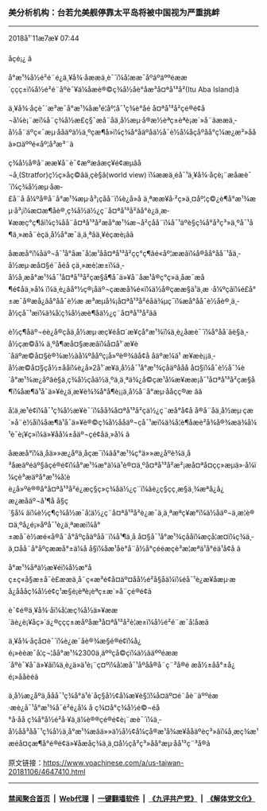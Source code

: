 ### 美分析机构：台若允美舰停靠太平岛将被中国视为严重挑衅
------------------------

<div class="published">
 <span class="date" title="ä¸­å½æ¶é´">
  <time datetime="2018-11-07T07:44:40+08:00">
   2018å¹´11æ7æ¥ 07:44
  </time>
 </span>
</div>
<br/>
<div class="wsw">
 <span class="dateline">
  åçé¡¿ â
 </span>
 <p>
  å°æ¹¾å½é²é¨é¿ä¸¥å¾·åææä¸è¯´ï¼å¦ææ¯åºäºäººéææ´ççç±ï¼å½é²é¨åºè¯¥ä¼åæè®©ç¾å½åè°åæ³å¤ªå¹³å²(Itu Aba Island)ã
 </p>
 <p>
  ä¸¥å¾·åçè¯´æ³æ¯å°æ¹¾åæ¹é¦åº¦å¯¹ç¾è°åé å¤ªå¹³å²çé®é¢å¬å¼è¡¨æï¼å¨ç¾å½æ­£ç§¯æå¨åä¸­å½æµ·å®æ½èªç±èªè¡æ´»å¨ãææä¸­å½å¨äºç«¯æµ·ååäºä½ä¸ºçæ¶å»ï¼ç¾å°åäºåä½å¯è½å¼åçåºåå°ç¼æ¿æ²»ååä»¤äººé«åº¦å³æ³¨ã
 </p>
 <p>
  ç¾å½å®å¨ææ¥å¨è¯¢æºæâæç¥é¢æµâå¬å¸(Stratfor)ç½ç»åç©âä¸çè§â(world view) ï¼ææä¸éå¯¹ä¸¥å¾·åçè¡¨æåæè¯´ï¼ç¾å½æµ·åæ­£å¨å å¼ºå®å¨å°æ¹¾æµ·å³¡çå­å¨ï¼è¿å»å ä¸ªææ¥å·²ç»ä¸¤åº¦ç©¿è¶å°æ¹¾æµ·å³¡ï¼æ­¤æ¶åè®¸ç¾å½ä½¿ç¨å¤ªå¹³å²âå°è¿ä¸æ­¥ææç°ç¶âï¼ç¾åå¨å¤ªå¹³å²æå°æ¹¾æ¬å²çå­å¨ï¼å¯¹äºè§ç¾å°å³ç³»ä¸ºå¯¹å¶ä¸»æå¨èçä¸­å½å°æ¯ä¸ä¸ªâä¸¥éçæè¡âã
 </p>
 <p>
  åææå°ï¼åäº¬å¯¹å°åæ¯å¦æ¹åå¤ªå¹³å²çç°ç¶âé«åº¦ææâï¼å®åå°åå¯¹åä¸­å½æµ·æå¤§é¨åéå çä¸»æè¦æ±ï¼ä¸­å½å¸æå°æ¹¾å¯¹å¤ªå¹³å²çæ§å¶å¯ä»¥å¨åæ¹å®ç°ç»ä¸åæ¯æå¶é¢åä¸»å¼ ï¼ä¸è¿âå°½ç®¡åäº¬çææå¾é«ï¼ä½å®çææ§ä¹ä¸æ ·å¼ºçâï¼é£å°±æ¯å®æå¿âå°åå¯è½æ æ³æµå¾¡å¤ªå¹³å²é­åä¾µç¯ï¼æå°åå¯è½åè®¸ä¸­å½çå¯¹æï¼ä¾å¦ç¾å½æè¶åä½¿ç¨å¤ªå¹³å²ãâ
 </p>
 <p>
  è½ç¶åäº¬éè¿å®çåä¸­å½æµ·æç¥éå¤´æ¥çå°æ¹¾ï¼ä¸è¿åæè¯´ï¼å°åå´âè§ä¸­å½çæ©å¼ ä¸ºå¶æå¤§ææâï¼å¤å¹´æ¥è´åäºæ©å¤§è®¾æ½ãå¼ºååºç¡å»ºè®¾ãå¢å åäºæ¼ä¹ æ¥æè¡¡ä¸­å½æ©å¤§çå½±ååï¼è¿å»2å¹´æ¥ä¸­å½å¯¹å°æ¹¾çåäºååå å¤§ï¼å¯è½å¯¼è´å°æ¹¾æ¿åºâè§ä¸ç¾å½çåä½ä¸ºä¸ä¸ªä¾¿å©çæ¹å¼æ¥ææ¡å¯¹å¤ªå¹³å²çæ§å¶ï¼åæ¶ä¹å¯ä»¥è¿ä¸æ­¥è¾¾å°å¶è¡¡ä¸­å½å¨å°æµ·ååçç®æ âã
 </p>
 <p>
  å¦ä¸æ¹é¢ï¼å¯¹ç¾å½æ¥è¯´ï¼åå¾å¤ªå¹³å²çä½¿ç¨æå°å¢å å®å¨åä¸­å½æµ·çæ´»å¨è½åï¼åæ¶ä¹å¯ä»¥è®©ç¾å½ååäº¬çå¯¹æï¼ä¾å¦è¶åæè²å¾å®¾æä¾å¼¹è¯è¡¥ç»ï¼ä»¥åå¼±åäº¬çé¢åä¸»å¼ ã
 </p>
 <p>
  åææå°ï¼ä¸åä»»æ¿åºä¸åçæ¯ï¼âå°æ¹¾ç°ä»»æ¿åºè¾ä¸å³åæäºéäº§âçé®é¢ï¼å°æ¹¾æ°ä¼ä¹è®¤ä¸ºå¤ªå¹³å²æ²¡æå¤ªå¤çç»æµä»·å¼ï¼çè³æäºå°æ¹¾å­¦èè¿å»ºè®®å°å¤ªå¹³å²é¿æç§ç»ç¾åä½¿ç¨ï¼âè¿ç§çç¸æ§ä¸¾æªå¿å¿æ¿æåäº¬å¹¶å å§ç´§å¼ âï¼è½ç¶ç¾å½æ¯å¦ä½¿ç¨å¤ªå¹³å²è¿æ¯ä¸ä¸ªæªç¥æ°ï¼ä½åäº¬ä¸æ¦è®¤ä¸ºå¿é¡»åºå¯¹è¿ä¸ªææï¼å°±æå¯è½æé«å®å¨å°åºçåäºå­å¨ï¼å¹¶ä¸å å¤§å¯¹å°æ¹¾çååï¼æçå¦æ­¤ï¼ç¾ä¸­ä¸¤åå¨å°åºçææå°±ä¼å å§ï¼åæ¹åè°å¨å½å°çé­éæçè³æ¦æªä¹å°éä¹å¢å ã
 </p>
 <p>
  å°æ¹¾åªä½æ¥éï¼å½æ°åç±ç«å§æ±å¯è£ææä¸å¨ç«æ³é¢å¤äº¤åå½é²å§åä¼ï¼éå¯¹è¿æ¥åæµ·æå¿åååç¾å½é¢ç¹æ§è¡èªè¡èªç±æ´»å¨çé®é¢ã
 </p>
 <p>
  è¯¢é®ä¸¥å¾·åï¼å¦æç¾å½ä»¥ææ´ãè¿è¡¥åç»´ä¿®ç­çç±æåºåæ³å¤ªå¹³å²è¦æ±ï¼å½é²é¨æ¯å¦åæã
 </p>
 <p>
  ä¸¥å¾·åç­å¤è¯´ï¼è¿æ¯åè®¾æ§é®é¢ï¼å¿é¡»èèæ¯å¦ç¬¦åå°æ¹¾2300ä¸äººçå©çï¼ä½âäººéææ´åºè¯¥å¯ä»¥âï¼ä¸è¿ä»ä¹è¡¨ç¤ºï¼å¦æå¯¹åºåå®å¨ç¨³å®é æå½±åå°±å¿é¡»ååèéã
 </p>
 <p>
  ä¸­å½æ¿åºä¸ååå¯¹ç¾å°ä¹é´åç§å½¢å¼æ¥è§¦ï¼å¤äº¤é¨åè¨äººéæ·æè¿å¯¹å°æ¹¾å¯é²é¿å¼ å ç¾¤å°ç¾å½é©¬éå°å·åå ç¾å°å½é²å·¥ä¸ä¼è®®çé®é¢è¡¨æè¯´ï¼ä¸­å½åå³åå¯¹ç¾å½ä¸å°æ¹¾æâä»»ä½å½¢å¼çå®æ¹å¾æ¥ååäºèç³»âï¼å¸æç¾æ¹æéå¤çæ¶å°é®é¢ä»¥åæåç¾ä¸­ä¸¤å½çå³ç³»åå°æµ·åå¹³ç¨³å®ã
 </p>
</div>

原文链接：https://www.voachinese.com/a/us-taiwan-20181106/4647410.html


------------------------
#### [禁闻聚合首页](https://github.com/gfw-breaker/banned-news/blob/master/README.md) &nbsp;|&nbsp; [Web代理](https://github.com/gfw-breaker/open-proxy/blob/master/README.md) &nbsp;|&nbsp;  [一键翻墙软件](https://github.com/gfw-breaker/nogfw/blob/master/README.md) &nbsp;|&nbsp; [《九评共产党》](https://github.com/gfw-breaker/9ping.md/blob/master/README.md#九评之一评共产党是什么) &nbsp;|&nbsp; [《解体党文化》](https://github.com/gfw-breaker/jtdwh.md/blob/master/README.md#绪论)